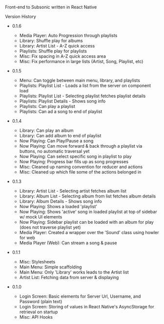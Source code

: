 Front-end to Subsonic written in React Native

Version History
- 0.1.6
  - Media Player: Auto Progression through playlists
  - Library: Shuffle play for albums
  - Library: Artist List - A-Z quick access
  - Playlists: Shuffle play for playlists
  - Misc: Fix spacing in A-Z quick access area
  - Misc: Fix performance in large lists (Artist, Song, Playlist, etc)

- 0.1.5
  - Menu: Can toggle between main menu, library, and playlists
  - Playlists: Playlist List - Loads a list from the server on component load
  - Playlists: Playlist List - Selecting playlist fetches playlist details
  - Playlists: Playlist Details - Shows song info
  - Playlists: Can play a playlist
  - Playlists: Can ad a song to end of playlist

- 0.1.4
  - Library: Can play an album
  - Library: Can add album to end of playlist
  - Now Playing: Can Play/Pause a song
  - Now Playing: Can move forward & back through a playlist via buttons, no automatic traversal yet
  - Now Playing: Can select specific song in playlist to play
  - Now Playing: Progress bar fills up as song progresses
  - Misc: Cleaned up naming convention for reducer and actions
  - Misc: Cleaned up which file some of the actions belonged in

- 0.1.3
  - Library: Artist List - Selecting artist fetches album list
  - Library: Album List - Selecting album from list fetches album details
  - Library: Album Details - Shows song info
  - Now Playing: Shows a loaded 'playlist'
  - Now Playing: Shows 'active' song in loaded playlist at top of sidebar w/ mock UI elements
  - Now Playing: Sidebar playlist can be loaded with an album for play (does not traverse playlist yet)
  - Media Player: Created a wrapper over the 'Sound' class using howler for web
  - Media Player (Web): Can stream a song & pause

- 0.1.1
  - Misc: Stylesheets
  - Main Menu: Simple scaffolding
  - Main Menu: Only 'Library' works leads to the Artist list  
  - Artist List: Fetching data from server & displaying

- 0.1.0
  - Login Screen: Basic elements for Server Url, Username, and Password (plain text)
  - Login Screen: Storing of values in React Native's AsyncStorage for retrieval on startup
  - Misc: API Hooks